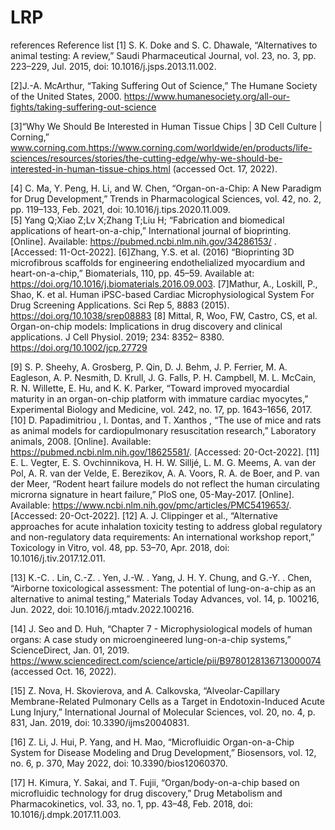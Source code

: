 # LRP
references
Reference list
[1] S. K. Doke and S. C. Dhawale, “Alternatives to animal testing: A review,” Saudi Pharmaceutical Journal, vol. 23, no. 3, pp. 223–229, Jul. 2015, doi: 10.1016/j.jsps.2013.11.002. 

[2]J.-A. McArthur, “Taking Suffering Out of Science,” The Humane Society of the United States, 2000. https://www.humanesociety.org/all-our-fights/taking-suffering-out-science 

[3]“Why We Should Be Interested in Human Tissue Chips | 3D Cell Culture | Corning,” www.corning.com.https://www.corning.com/worldwide/en/products/life-sciences/resources/stories/the-cutting-edge/why-we-should-be-interested-in-human-tissue-chips.html  (accessed Oct. 17, 2022).

[4] C. Ma, Y. Peng, H. Li, and W. Chen, “Organ-on-a-Chip: A New Paradigm for Drug Development,” Trends in Pharmacological Sciences, vol. 42, no. 2, pp. 119–133, Feb. 2021, doi: 10.1016/j.tips.2020.11.009.  
[5] Yang Q;Xiao Z;Lv X;Zhang T;Liu H; “Fabrication and biomedical applications of heart-on-a-chip,” International journal of bioprinting. [Online]. Available: https://pubmed.ncbi.nlm.nih.gov/34286153/ . [Accessed: 11-Oct-2022].
[6]Zhang, Y.S. et al. (2016) “Bioprinting 3D microfibrous scaffolds for engineering endothelialized myocardium and heart-on-a-chip,” Biomaterials, 110, pp. 45–59. Available at: https://doi.org/10.1016/j.biomaterials.2016.09.003.
[7]Mathur, A., Loskill, P., Shao, K. et al. Human iPSC-based Cardiac Microphysiological System For Drug Screening Applications. Sci Rep 5, 8883 (2015). https://doi.org/10.1038/srep08883 
[8] Mittal, R, Woo, FW, Castro, CS, et al. Organ-on-chip models: Implications in drug discovery and clinical applications. J Cell Physiol. 2019; 234: 8352– 8380. https://doi.org/10.1002/jcp.27729

[9] S. P. Sheehy, A. Grosberg, P. Qin, D. J. Behm, J. P. Ferrier, M. A. Eagleson, A. P. Nesmith, D. Krull, J. G. Falls, P. H. Campbell, M. L. McCain, R. N. Willette, E. Hu, and K. K. Parker, “Toward improved myocardial maturity in an organ-on-chip platform with immature cardiac myocytes,” Experimental Biology and Medicine, vol. 242, no. 17, pp. 1643–1656, 2017. 
[10] D. Papadimitriou , I. Dontas, and T. Xanthos , “The use of mice and rats as animal models for cardiopulmonary resuscitation research,” Laboratory animals, 2008. [Online]. Available: https://pubmed.ncbi.nlm.nih.gov/18625581/. [Accessed: 20-Oct-2022].
[11] E. L. Vegter, E. S. Ovchinnikova, H. H. W. Silljé, L. M. G. Meems, A. van der Pol, A. R. van der Velde, E. Berezikov, A. A. Voors, R. A. de Boer, and P. van der Meer, “Rodent heart failure models do not reflect the human circulating microrna signature in heart failure,” PloS one, 05-May-2017. [Online]. Available: https://www.ncbi.nlm.nih.gov/pmc/articles/PMC5419653/. [Accessed: 20-Oct-2022].
[12] A. J. Clippinger et al., “Alternative approaches for acute inhalation toxicity testing to address global regulatory and non-regulatory data requirements: An international workshop report,” Toxicology in Vitro, vol. 48, pp. 53–70, Apr. 2018, doi: 10.1016/j.tiv.2017.12.011.

[13] K.-C. . Lin, C.-Z. . Yen, J.-W. . Yang, J. H. Y. Chung, and G.-Y. . Chen, “Airborne toxicological assessment: The potential of lung-on-a-chip as an alternative to animal testing,” Materials Today Advances, vol. 14, p. 100216, Jun. 2022, doi: 10.1016/j.mtadv.2022.100216.

[14] J. Seo and D. Huh, “Chapter 7 - Microphysiological models of human organs: A case study on microengineered lung-on-a-chip systems,” ScienceDirect, Jan. 01, 2019. https://www.sciencedirect.com/science/article/pii/B9780128136713000074  (accessed Oct. 16, 2022).

[15] Z. Nova, H. Skovierova, and A. Calkovska, “Alveolar-Capillary Membrane-Related Pulmonary Cells as a Target in Endotoxin-Induced Acute Lung Injury,” International Journal of Molecular Sciences, vol. 20, no. 4, p. 831, Jan. 2019, doi: 10.3390/ijms20040831.

[16] Z. Li, J. Hui, P. Yang, and H. Mao, “Microfluidic Organ-on-a-Chip System for Disease Modeling and Drug Development,” Biosensors, vol. 12, no. 6, p. 370, May 2022, doi: 10.3390/bios12060370.

[17] H. Kimura, Y. Sakai, and T. Fujii, “Organ/body-on-a-chip based on microfluidic technology for drug discovery,” Drug Metabolism and Pharmacokinetics, vol. 33, no. 1, pp. 43–48, Feb. 2018, doi: 10.1016/j.dmpk.2017.11.003. 
